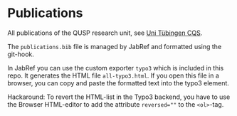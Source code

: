 # Publications

All publications of the QUSP research unit, see [Uni Tübingen CQS](https://uni-tuebingen.de/cqs).

The `publications.bib` file is managed by JabRef and formatted using the git-hook.

In JabRef you can use the custom exporter `typo3` which is included in this repo. It generates the HTML file `all-typo3.html`.
If you open this file in a browser, you can copy and paste the formatted text into the typo3 element.

Hackaround: To revert the HTML-list in the Typo3 backend, you have to use the Browser HTML-editor to add the attribute `reversed=""` to the `<ol>`-tag.
